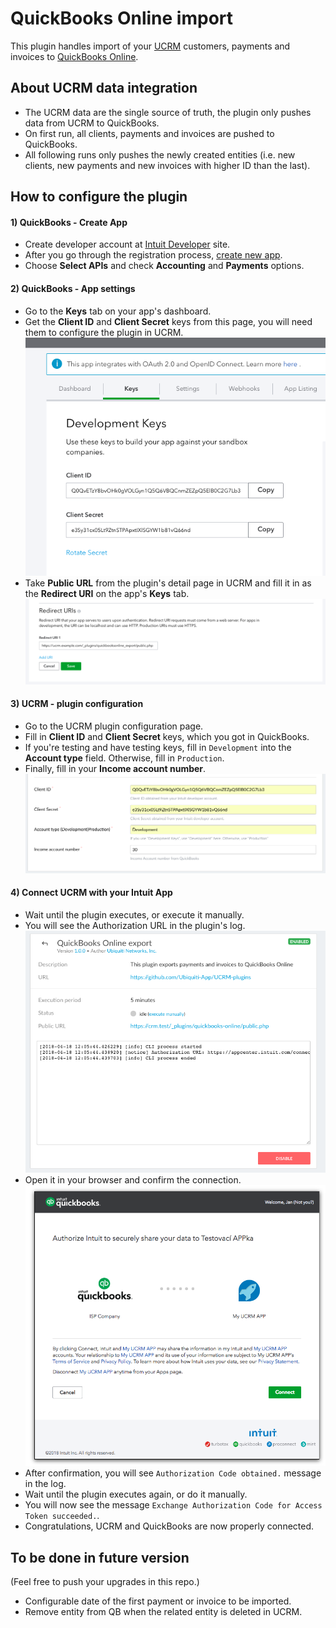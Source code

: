# QuickBooks Online import
This plugin handles import of your [UCRM](https://ucrm.ubnt.com/) customers, payments and invoices to 
[QuickBooks Online](https://quickbooks.intuit.com/online/).

## About UCRM data integration
- The UCRM data are the single source of truth, the plugin only pushes data from UCRM to QuickBooks. 
- On first run, all clients, payments and invoices are pushed to QuickBooks.
- All following runs only pushes the newly created entities (i.e. new clients, new payments and new invoices with higher ID than the last).

## How to configure the plugin
#### 1) QuickBooks - Create App
- Create developer account at [Intuit Developer](https://developer.intuit.com/) site.
- After you go through the registration process, [create new app](https://developer.intuit.com/v2/ui#/app/startcreate).
- Choose __Select APIs__ and check __Accounting__ and __Payments__ options.

#### 2) QuickBooks - App settings
- Go to the __Keys__ tab on your app's dashboard.
- Get the __Client ID__ and __Client Secret__ keys from this page, you will need them to configure the plugin in UCRM.
![Intuit keys](docs/images/intuit-developer-keys.png)
- Take __Public URL__ from the plugin's detail page in UCRM and fill it in as the __Redirect URI__  on the app's __Keys__ tab.
![Intuit redirect URI](docs/images/intuit-redirect-uri.png)

#### 3) UCRM - plugin configuration
- Go to the UCRM plugin configuration page.
- Fill in __Client ID__ and __Client Secret__ keys, which you got in QuickBooks.
- If you're testing and have testing keys, fill in `Development` into the __Account type__ field. Otherwise, fill in `Production`.
- Finally, fill in your **Income account number**.
![UCRM Plugin config](docs/images/ucrm-plugin-config.png)
 
#### 4) Connect UCRM with your Intuit App
- Wait until the plugin executes, or execute it manually.
- You will see the Authorization URL in the plugin's log.
![UCRM Authorization URL](docs/images/ucrm-authorization-url.png)
- Open it in your browser and confirm the connection.
![UCRM Authorization APP](docs/images/authorize-APP.png)
- After confirmation, you will see `Authorization Code obtained.` message in the log.
- Wait until the plugin executes again, or do it manually.
- You will now see the message `Exchange Authorization Code for Access Token succeeded.`.
- Congratulations, UCRM and QuickBooks are now properly connected.

## To be done in future version
(Feel free to push your upgrades in this repo.)
- Configurable date of the first payment or invoice to be imported. 
- Remove entity from QB when the related entity is deleted in UCRM.
